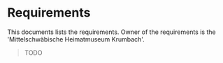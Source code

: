 # Requirements

This documents lists the requirements. Owner of the requirements is the 'Mittelschwäbische Heimatmuseum Krumbach'.

> TODO
